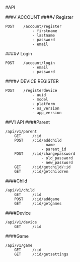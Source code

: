 #API

###√ ACCOUNT
####√ Register
```
POST    /account/register
            - firstname
            - lastname
            - password
            - email
```
####√ Login
```
POST    /account/login
            - email
            - password
```
####√ DEVICE REGISTER
```
POST    /registerdevice
            - uuid
            - model
            - platform
            - os_version
            - app_version
```
##V1 API
####Parent
```
/api/v1/parent
    GET     /:id
    POST    /:id/addchild
                - name
                - parent_id
    POST    /:id/changepassword
                - old_password
                - new_password
    GET     /:id/getchild/:id
    GET     /:id/getchildren
```
####Child
```
/api/v1/child
    GET     /:id
    POST    /:id/addgame
    GET     /:id/getgames
```
####Device
```
/api/v1/device
    GET     /:id
```
####Game
```
/api/v1/game
    GET     /:id
    GET     /:id/getsettings
```
